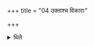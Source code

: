 +++
title = "04 उक्ताश्च विकाराः"

+++

<details><summary>थिते</summary>

उक्ताश्च विकाराः ४
</details>
